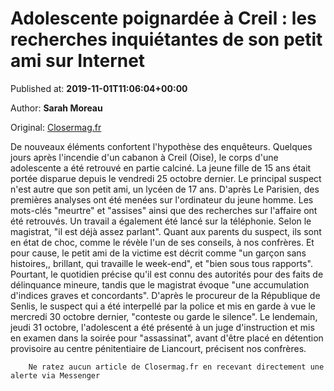 
# Adolescente poignardée à Creil : les recherches inquiétantes de son petit ami sur Internet

Published at: **2019-11-01T11:06:04+00:00**

Author: **Sarah Moreau**

Original: [Closermag.fr](https://www.closermag.fr/vecu/faits-divers/ado-poignardee-a-creil-les-recherches-inquietantes-de-son-petit-ami-sur-internet-1043328)

De nouveaux éléments confortent l'hypothèse des enquêteurs. Quelques jours après l'incendie d'un cabanon à Creil (Oise), le corps d'une adolescente a été retrouvé en partie calciné. La jeune fille de 15 ans était portée disparue depuis le vendredi 25 octobre dernier. Le principal suspect n'est autre que son petit ami, un lycéen de 17 ans.
D'après Le Parisien, des premières analyses ont été menées sur l'ordinateur du jeune homme. Les mots-clés "meurtre" et "assises" ainsi que des recherches sur l'affaire ont été retrouvés. Un travail a également été lancé sur la téléphonie. Selon le magistrat, "il est déjà assez parlant". Quant aux parents du suspect, ils sont en état de choc, comme le révèle l'un de ses conseils, à nos confrères. Et pour cause, le petit ami de la victime est décrit comme "un garçon sans histoires,, brillant, qui travaille le week-end", et "bien sous tous rapports". Pourtant, le quotidien précise qu'il est connu des autorités pour des faits de délinquance mineure, tandis que le magistrat évoque "une accumulation d'indices graves et concordants".
D'après le procureur de la République de Senlis, le suspect qui a été interpellé par la police et mis en garde à vue le mercredi 30 octobre dernier, "conteste ou garde le silence". Le lendemain, jeudi 31 octobre, l'adolescent a été présenté à un juge d'instruction et mis en examen dans la soirée pour "assassinat", avant d'être placé en détention provisoire au centre pénitentiaire de Liancourt, précisent nos confrères.

        Ne ratez aucun article de Closermag.fr en recevant directement une alerte via Messenger
      
